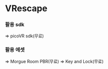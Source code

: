 # VRescape

### 활용 sdk   
=> picoVR sdk(무료)   
 
### 활용 에셋   
=> Morgue Room PBR(무료)
=> Key and Lock(무료)
